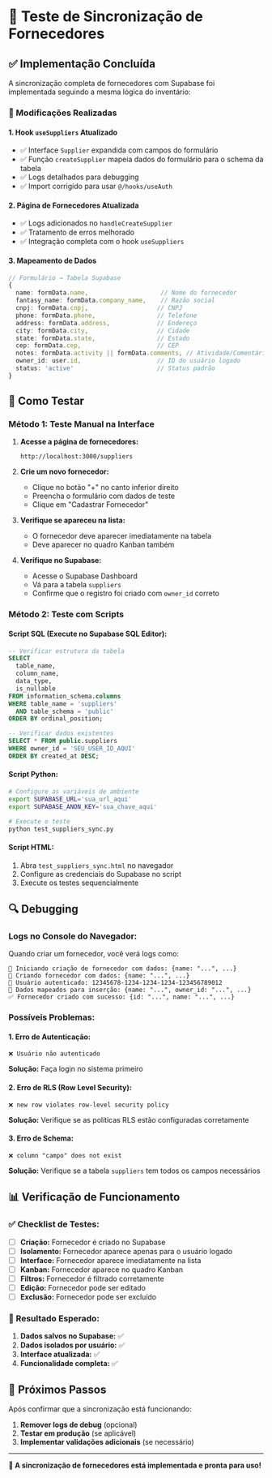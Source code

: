 # 🧪 Teste de Sincronização de Fornecedores

## ✅ Implementação Concluída

A sincronização completa de fornecedores com Supabase foi implementada seguindo a mesma lógica do inventário:

### 🔧 Modificações Realizadas

#### 1. **Hook `useSuppliers` Atualizado**
- ✅ Interface `Supplier` expandida com campos do formulário
- ✅ Função `createSupplier` mapeia dados do formulário para o schema da tabela
- ✅ Logs detalhados para debugging
- ✅ Import corrigido para usar `@/hooks/useAuth`

#### 2. **Página de Fornecedores Atualizada**
- ✅ Logs adicionados no `handleCreateSupplier`
- ✅ Tratamento de erros melhorado
- ✅ Integração completa com o hook `useSuppliers`

#### 3. **Mapeamento de Dados**
```typescript
// Formulário → Tabela Supabase
{
  name: formData.name,                    // Nome do fornecedor
  fantasy_name: formData.company_name,    // Razão social
  cnpj: formData.cnpj,                   // CNPJ
  phone: formData.phone,                 // Telefone
  address: formData.address,             // Endereço
  city: formData.city,                   // Cidade
  state: formData.state,                 // Estado
  cep: formData.cep,                     // CEP
  notes: formData.activity || formData.comments, // Atividade/Comentários
  owner_id: user.id,                     // ID do usuário logado
  status: 'active'                       // Status padrão
}
```

## 🧪 Como Testar

### **Método 1: Teste Manual na Interface**

1. **Acesse a página de fornecedores:**
   ```
   http://localhost:3000/suppliers
   ```

2. **Crie um novo fornecedor:**
   - Clique no botão "+" no canto inferior direito
   - Preencha o formulário com dados de teste
   - Clique em "Cadastrar Fornecedor"

3. **Verifique se apareceu na lista:**
   - O fornecedor deve aparecer imediatamente na tabela
   - Deve aparecer no quadro Kanban também

4. **Verifique no Supabase:**
   - Acesse o Supabase Dashboard
   - Vá para a tabela `suppliers`
   - Confirme que o registro foi criado com `owner_id` correto

### **Método 2: Teste com Scripts**

#### **Script SQL (Execute no Supabase SQL Editor):**
```sql
-- Verificar estrutura da tabela
SELECT 
  table_name,
  column_name,
  data_type,
  is_nullable
FROM information_schema.columns 
WHERE table_name = 'suppliers' 
  AND table_schema = 'public'
ORDER BY ordinal_position;

-- Verificar dados existentes
SELECT * FROM public.suppliers 
WHERE owner_id = 'SEU_USER_ID_AQUI'
ORDER BY created_at DESC;
```

#### **Script Python:**
```bash
# Configure as variáveis de ambiente
export SUPABASE_URL='sua_url_aqui'
export SUPABASE_ANON_KEY='sua_chave_aqui'

# Execute o teste
python test_suppliers_sync.py
```

#### **Script HTML:**
1. Abra `test_suppliers_sync.html` no navegador
2. Configure as credenciais do Supabase no script
3. Execute os testes sequencialmente

## 🔍 Debugging

### **Logs no Console do Navegador:**
Quando criar um fornecedor, você verá logs como:
```
🚀 Iniciando criação de fornecedor com dados: {name: "...", ...}
🔧 Criando fornecedor com dados: {name: "...", ...}
👤 Usuário autenticado: 12345678-1234-1234-1234-123456789012
📝 Dados mapeados para inserção: {name: "...", owner_id: "...", ...}
✅ Fornecedor criado com sucesso: {id: "...", name: "...", ...}
```

### **Possíveis Problemas:**

#### **1. Erro de Autenticação:**
```
❌ Usuário não autenticado
```
**Solução:** Faça login no sistema primeiro

#### **2. Erro de RLS (Row Level Security):**
```
❌ new row violates row-level security policy
```
**Solução:** Verifique se as políticas RLS estão configuradas corretamente

#### **3. Erro de Schema:**
```
❌ column "campo" does not exist
```
**Solução:** Verifique se a tabela `suppliers` tem todos os campos necessários

## 📊 Verificação de Funcionamento

### **✅ Checklist de Testes:**

- [ ] **Criação:** Fornecedor é criado no Supabase
- [ ] **Isolamento:** Fornecedor aparece apenas para o usuário logado
- [ ] **Interface:** Fornecedor aparece imediatamente na lista
- [ ] **Kanban:** Fornecedor aparece no quadro Kanban
- [ ] **Filtros:** Fornecedor é filtrado corretamente
- [ ] **Edição:** Fornecedor pode ser editado
- [ ] **Exclusão:** Fornecedor pode ser excluído

### **🎯 Resultado Esperado:**

1. **Dados salvos no Supabase:** ✅
2. **Dados isolados por usuário:** ✅
3. **Interface atualizada:** ✅
4. **Funcionalidade completa:** ✅

## 🚀 Próximos Passos

Após confirmar que a sincronização está funcionando:

1. **Remover logs de debug** (opcional)
2. **Testar em produção** (se aplicável)
3. **Implementar validações adicionais** (se necessário)

---

**🎉 A sincronização de fornecedores está implementada e pronta para uso!**
